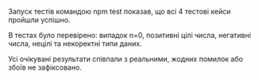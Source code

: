 Запуск тестів командою npm test показав, що всі 4 тестові кейси пройшли успішно.

В тестах було перевірено: випадок n=0, позитивні цілі числа, негативні числа, нецілі та некоректні типи даних.

Усі очікувані результати співпали з реальними, жодних помилок або збоїв не зафіксовано.